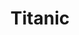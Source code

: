 ---
title: "Titanic"

year: 1997

director: "James Cameron"

summary: "A bunch of people go on a cruise. They won't believe what happens next!"

comment: "*Not* Aliens*? Not* The Terminator*? Waaaat? Yeah, you probably know that everyone must see those awesome films anyway. But Titanic is both awesome and crap. The plot is dumber than my commit messages. The characters are flatter than the north atlantic sea on a icy, windless night. Yet this movie won all the oscars, everbody saw it more than once, and it reshaped how movies are made and marketed."

image: "https://media.giphy.com/media/fnoPLETeUKU8w/giphy.gif"

imdb: "https://www.imdb.com/title/tt0120338/"

quotes:
  - "Teach me to spit like a man."
  
---